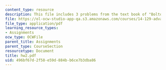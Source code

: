 ```yaml
---
content_type: resource
description: This file includes 3 problems from the text book of "Bolton and Dewatripont".
file: https://ol-ocw-studio-app-qa.s3.amazonaws.com/courses/14-129-advanced-contract-theory-spring-2005/496bf67d2f58e59d884bb6ce7b3dba86_hw2.pdf
file_type: application/pdf
learning_resource_types:
- Assignments
ocw_type: OCWFile
parent_title: Assignments
parent_type: CourseSection
resourcetype: Document
title: hw2.pdf
uid: 496bf67d-2f58-e59d-884b-b6ce7b3dba86
---
```

